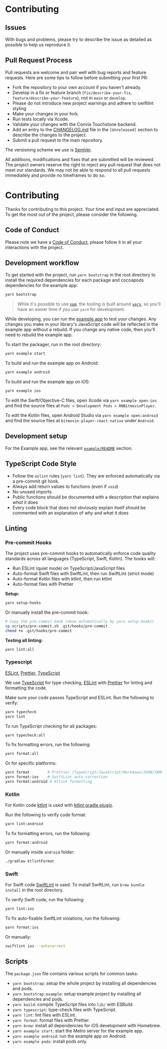 # Contributing

## Issues

With bugs and problems, please try to describe the issue as detailed as possible to help us reproduce it.

## Pull Request Process

Pull requests are welcome and pair well with bug reports and feature requests. Here are some tips to follow before submitting your first PR:

- Fork the repository to your own account if you haven't already.
- Develop in a fix or feature branch (`fix/describe-your-fix`, `feature/describe-your-feature`), not in `main` or `develop`.
- Please do not introduce new project warnings and adhere to swiftlint styling
- Make your changes in your fork.
- Run tests locally via Xcode.
- Validate your changes with the Convia Touchstone backend.
- Add an entry to the [CHANGELOG.md](CHANGELOG.md) file in the `[Unreleased]` section to describe the changes to the project.
- Submit a pull request to the main repository.

The versioning scheme we use is [SemVer](http://semver.org/).

All additions, modifications and fixes that are submitted will be reviewed. The project owners reserve the right to reject any pull request that does not meet our standards. We may not be able to respond to all pull requests immediately and provide no timeframes to do so.

# Contributing

Thanks for contributing to this project. Your time and input are appreciated. To get the most out of the project, please consider the following.

## Code of Conduct

Please note we have a [Code of Conduct](CODE_OF_CONDUCT.md), please follow it in all your interactions with the project.

## Development workflow

To get started with the project, run `yarn bootstrap` in the root directory to install the required dependencies for each package and cocoapods dependencies for the example app:

```sh
yarn bootstrap
```

> While it's possible to use [`npm`](https://github.com/npm/cli), the tooling is built around [`yarn`](https://classic.yarnpkg.com/), so you'll have an easier time if you use `yarn` for development.

While developing, you can run the [example app](/example/) to test your changes. Any changes you make in your library's JavaScript code will be reflected in the example app without a rebuild. If you change any native code, then you'll need to rebuild the example app.

To start the packager, run in the root directory:

```sh
yarn example start
```

To build and run the example app on Android:

```sh
yarn example android
```

To build and run the example app on iOS:

```sh
yarn example ios
```

To edit the Swift/Objective-C files, open Xcode via `yarn example open:ios` and find the source files at `Pods > Development Pods > RNBitmovinPlayer`.

To edit the Kotlin files, open Android Studio via `yarn example open:android` and find the source files at `bitmovin-player-react-native` under `Android`.

## Development setup

For the Example app, see the relevant [`example/README`](example/README.md#development-setup) section.

## TypeScript Code Style

- Follow the `eslint` rules (`yarn lint`). They are enforced automatically via a pre-commit git hook.
- Always add return values to functions (even if `void`)
- No unused imports
- Public functions should be documented with a description that explains _what_ it does
- Every code block that does not obviously explain itself should be commented with an explanation of _why_ and _what_ it does

## Linting

### Pre-commit Hooks

The project uses pre-commit hooks to automatically enforce code quality standards across all languages (TypeScript, Swift, Kotlin). The hooks will:

- Run ESLint (quiet mode) on TypeScript/JavaScript files
- Auto-format Swift files with SwiftLint, then run SwiftLint (strict mode)
- Auto-format Kotlin files with ktlint, then run ktlint
- Auto-format files with Prettier

**Setup:**

```sh
yarn setup-hooks
```

Or manually install the pre-commit hook:

```sh
# Copy the pre-commit hook (done automatically by yarn setup-hooks)
cp scripts/pre-commit.sh .git/hooks/pre-commit
chmod +x .git/hooks/pre-commit
```

**Testing all linting:**

```sh
yarn lint:all
```

### Typescript

[ESLint](https://eslint.org/), [Prettier](https://prettier.io/), [TypeScript](https://www.typescriptlang.org/)

We use [TypeScript](https://www.typescriptlang.org/) for type checking, [ESLint](https://eslint.org/) with [Prettier](https://prettier.io/) for linting and formatting the code.

Make sure your code passes TypeScript and ESLint. Run the following to verify:

```sh
yarn typecheck
yarn lint
```

To run TypeScript checking for all packages:

```sh
yarn typecheck:all
```

To fix formatting errors, run the following:

```sh
yarn format:all
```

Or for specific platforms:

```sh
yarn format        # Prettier (TypeScript/JavaScript/Markdown/JSON/YAML)
yarn format:ios    # SwiftLint auto-correction
yarn format:android # ktlint formatting
```

### Kotlin

For Kotlin code [ktlint](https://pinterest.github.io/ktlint/) is used with [ktlint gradle plugin](https://github.com/jlleitschuh/ktlint-gradle).

Run the following to verify code format:

```sh
yarn lint:android
```

To fix formatting errors, run the following:

```sh
yarn format:android
```

Or manually inside `android` folder:

```sh
./gradlew ktlintFormat
```

### Swift

For Swift code [SwiftLint](https://github.com/realm/SwiftLint) is used.
To install SwiftLint, run `brew bundle install` in the root directory.

To verify Swift code, run the following:

```sh
yarn lint:ios
```

To fix auto-fixable SwiftLint violations, run the following:

```sh
yarn format:ios
```

Or manually:

```sh
swiftlint ios --autocorrect
```

## Scripts

The `package.json` file contains various scripts for common tasks:

- `yarn bootstrap`: setup the whole project by installing all dependencies and pods.
- `yarn bootstrap:example`: setup example project by installing all dependencies and pods.
- `yarn build`: compile TypeScript files into `lib/` with ESBuild.
- `yarn typescript`: type-check files with TypeScript.
- `yarn lint`: lint files with ESLint.
- `yarn format`: format files with Prettier.
- `yarn brew`: install all dependencies for iOS development with Homebrew.
- `yarn example start`: start the Metro server for the example app.
- `yarn example android`: run the example app on Android.
- `yarn example pods`: install pods only.
